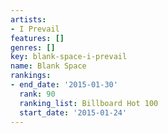 ```yaml
---
artists:
- I Prevail
features: []
genres: []
key: blank-space-i-prevail
name: Blank Space
rankings:
- end_date: '2015-01-30'
  rank: 90
  ranking_list: Billboard Hot 100
  start_date: '2015-01-24'
---
```


